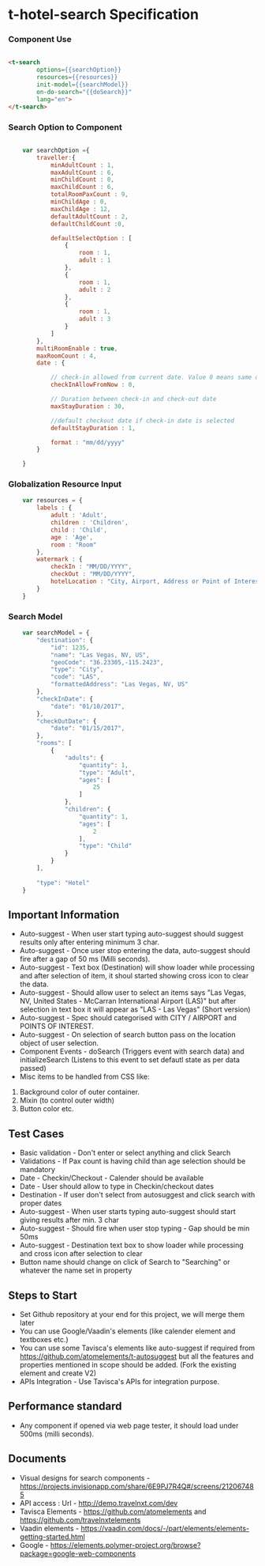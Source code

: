 # t-hotel-search Specification

### Component Use

``` html

<t-search 
		options={{searchOption}} 
		resources={{resources}} 
		init-model={{searchModel}} 
		on-do-search="{{doSearch}}"
		lang="en">
</t-search>

```


### Search Option to Component

```javascript

	var searchOption ={
		traveller:{
			minAdultCount : 1,
			maxAdultCount : 6,
			minChildCount : 0,
			maxChildCount : 6,
			totalRoomPaxCount : 9,
			minChildAge : 0,
			maxChildAge : 12,
			defaultAdultCount : 2,
			defaultChildCount :0,

			defaultSelectOption : [
				{ 
					room : 1,
					adult : 1
				},
				{ 
					room : 1,
					adult : 2
				},
				{ 
					room : 1,
					adult : 3
				}
			]
		},
		multiRoomEnable : true,
		maxRoomCount : 4,
		date : {

			// check-in allowed from current date. Value 0 means same day seach allowed.
			checkInAllowFromNow : 0,

			// Duration between check-in and check-out date
			maxStayDuration : 30,

			//default checkout date if check-in date is selected
			defaultStayDuration : 1,

			format : "mm/dd/yyyy"
		}

	}
```

### Globalization Resource Input

```javascript
	var resources = {
		labels : {
			adult : 'Adult',
			children : 'Children',
			child : 'Child',
			age : 'Age',
			room : "Room"
		},
		watermark : {
			checkIn : "MM/DD/YYYY",
			checkOut : "MM/DD/YYYY",
			hotelLocation : "City, Airport, Address or Point of Interest"
		}
	}
```

### Search Model 

```javascript
	var searchModel = {
		"destination": {
			"id": 1235,
			"name": "Las Vegas, NV, US",
			"geoCode": "36.23305,-115.2423",
			"type": "City",
			"code": "LAS",
			"formattedAddress": "Las Vegas, NV, US"
		},
		"checkInDate": {
			"date": "01/10/2017",
		},
		"checkOutDate": {
			"date": "01/15/2017",
		},
		"rooms": [
			{
				"adults": {
					"quantity": 1,
					"type": "Adult",
					"ages": [
						25
					]
				},
				"children": {
					"quantity": 1,
					"ages": [
						2
					],
					"type": "Child"
				}
			}
		],
				
		"type": "Hotel"
	}
```

## Important Information

- Auto-suggest - When user start typing auto-suggest should suggest results only after entering minimum 3 char.
- Auto-suggest - Once user stop entering the data, auto-suggest should fire after a gap of 50 ms (Milli seconds).
- Auto-suggest - Text box (Destination) will show loader while processing and after selection of item, it shoul started showing cross icon to clear the data.
- Auto-suggest - Should allow user to select an items says "Las Vegas, NV, United States - McCarran International Airport (LAS)" but after selection in text box it will appear as "LAS - Las Vegas" (Short version)
- Auto-suggest - Spec should categorised with CITY / AIRPORT and POINTS OF INTEREST. 
- Auto-suggest - On selection of search button pass on the location object of user selection.
- Component Events - doSearch (Triggers	event with search data) and initializeSearch (Listens to this event to set defautl state as per data passed)
- Misc items to be handled from CSS like:
1. Background color of outer container.
2. Mixin (to control outer width)
3. Button color etc.


## Test Cases

- Basic validation - Don't enter or select anything and click Search
- Validations - If Pax count is having child than age selection should be mandatory
- Date - Checkin/Checkout - Calender should be available
- Date - User should allow to type in Checkin/checkout dates
- Destination - If user don't select from autosuggest and click search with proper dates
- Auto-suggest - When user starts typing auto-suggest should start giving results after min. 3 char
- Auto-suggest - Should fire when user stop typing - Gap should be min 50ms
- Auto-suggest - Destination text box to show loader while processing and cross icon after selection to clear
- Button name should change on click of Search to "Searching" or whatever the name set in property

## Steps to Start
- Set Github repository at your end for this project, we will merge them later
- You can use Google/Vaadin's elements (like calender element and textboxes etc.)
- You can use some Tavisca's elements like auto-suggest if required from https://github.com/atomelements/t-autosuggest but all the features and properties mentioned in scope should be added. (Fork the existing element and create V2)
- APIs Integration - Use Tavisca's APIs for integration purpose.

## Performance standard
- Any component if opened via web page tester, it should load under 500ms (milli seconds).

## Documents
- Visual designs for search components - https://projects.invisionapp.com/share/6E9PJ7R4Q#/screens/212067485
- API access : Url - http://demo.travelnxt.com/dev
- Tavisca Elements - https://github.com/atomelements and https://github.com/travelnxtelements
- Vaadin elements - https://vaadin.com/docs/-/part/elements/elements-getting-started.html
- Google - https://elements.polymer-project.org/browse?package=google-web-components
